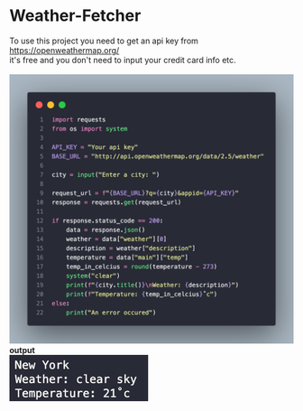 # Weather-Fetcher
To use this project you need to get an api key from https://openweathermap.org/ <br>
it's free and you don't need to input your credit card info etc. <br><br>
![code](https://github.com/Rafli-Dewanto/Weather-Fetcher/blob/master/weather.png?raw=true)
**output** <br>
![output](https://github.com/Rafli-Dewanto/Weather-Fetcher/blob/master/output.JPG?raw=true)
